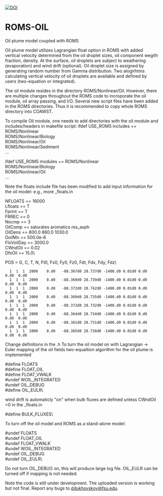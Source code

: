 [![DOI](https://zenodo.org/badge/250098905.svg)](https://zenodo.org/badge/latestdoi/250098905)

# ROMS-OIL
Oil plume model coupled with ROMS

Oil plume model utilizes Lagrangian float option in ROMS with added vertical velocity determined from the oil droplet sizes, oil component wegith fraction, density. At the surface, oil droplets are subject to weathering (evaporation) and wind drift (optional). Oil droplet size is assigned by generating random number from Gamma distribution. Two alogirhtms calculating vertical velocity of oil droplets are available and defined by users (two-equation or integrated). 

The oil module resides in the directory ROMS/Nonlinear/Oil. However, there are multiple changes throughout the ROMS code to incroporate the oil module, oil array passing, and I/O. Several new script files have been added in the ROMS directories. Thus it is recommended to copy whole ROMS directory into COAWST. 

To compile Oil module, one needs to add directories with the oil module and includes/headers in makefile script:
ifdef USE_ROMS
 includes +=	ROMS/Nonlinear \
		ROMS/Nonlinear/Biology \
		ROMS/Nonlinear/Oil \
		ROMS/Nonlinear/Sediment \
...


ifdef USE_ROMS
 modules  +=	ROMS/Nonlinear \
		ROMS/Nonlinear/Biology \
		ROMS/Nonlinear/Oil \
...

Note the floats include file has been modified to add input information for the oil model:
e.g., more <expt>_floats.in

NFLOATS == 16000\
Lfloats == T\
Fprint == T\
FRREC == 0\
Nocmp == 3\
OilComp == saturates aromatics res_asph\
OilDens == 800.0 860.0 1030.0\
DoilMn == 500.0e-6\
FlxVoilDay == 3000.0\
CWndOil == 0.02\
DfsOil == 15.0\

POS = G, C, T,    N,     Ft0,    Fx0,      Fy0,     Fz0,    Fdt,   Fdx,   Fdy,   Fdz\

      1  1  1  2000    0.d0   -88.367d0 28.737d0 -1400.d0 0.01d0 0.d0   0.d0  0.d0
      1  1  1  2000    0.d0   -88.369d0 28.739d0 -1400.d0 0.01d0 0.d0   0.d0  0.d0
      1  1  1  2000    0.d0   -88.372d0 28.742d0 -1400.d0 0.01d0 0.d0   0.d0  0.d0
      1  1  1  2000    0.d0   -88.369d0 28.735d0 -1400.d0 0.01d0 0.d0   0.d0  0.d0
      1  1  1  2000    0.d0   -88.372d0 28.732d0 -1400.d0 0.01d0 0.d0   0.d0  0.d0
      1  1  1  2000    0.d0   -88.364d0 28.734d0 -1400.d0 0.01d0 0.d0   0.d0  0.d0
      1  1  1  2000    0.d0   -88.361d0 28.731d0 -1400.d0 0.01d0 0.d0   0.d0  0.d0
      1  1  1  2000    0.d0   -88.365d0 28.738d0 -1400.d0 0.01d0 0.d0   0.d0  0.d0


Change definitions in the <expt>.h
To turn the oil model on with Lagrangian -> Euler mapping of the oil fields
two-equaltion algorithm for the oil plume is implemented

#define FLOATS\
#define FLOAT_OIL\
#define FLOAT_VWALK\
#undef WOIL_INTEGRATED\
#undef OIL_DEBUG\
#define OIL_EULR\
  
wind drift is automaticly "on" when bulk fluxes are defined unless CWndOil =0 in the <expt>_floats.in

#define  BULK_FLUXES\
  
To turn off the oil model and ROMS as a stand-alone model:

#undef FLOATS\
#undef FLOAT_OIL\
#undef FLOAT_VWALK\
#undef WOIL_INTEGRATED\
#undef OIL_DEBUG\
#undef OIL_EULR\

Do not turn OIL_DEBUG on, this will produce large log file. OIL_EULR can be turned off if mapping is not needed. 

Note the code is still under development. The uploaded version is working but not final. Report any bugs to ddukhovskoy@fsu.edu. 


